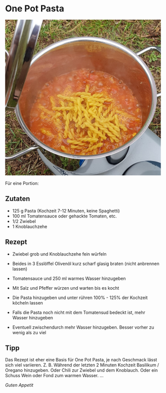 # One Pot Pasta

![img](imgs/One_Pot_Pasta.jpg)

Für eine Portion:

## Zutaten
- 125 g Pasta (Kochzeit 7-12 Minuten, keine Spaghetti)
- 100 ml Tomatensauce oder gehackte Tomaten, etc.
- 1/2 Zwiebel
- 1 Knoblauchzehe


## Rezept
- Zwiebel grob und Knoblauchzehe fein würfeln

- Beides in 3 Esslöffel Olivenöl kurz scharf glasig braten (nicht anbrennen lassen)

- Tomatensauce und 250 ml warmes Wasser hinzugeben

- Mit Salz und Pfeffer würzen und warten bis es kocht

- Die Pasta hinzugeben und unter rühren 100% - 125% der Kochzeit köcheln lassen

- Falls die Pasta noch nicht mit dem Tomatensud bedeckt ist, mehr Wasser hinzugeben

- Eventuell zwischendurch mehr Wasser hinzugeben. Besser vorher zu wenig als zu viel

## Tipp
Das Rezept ist eher eine Basis für One Pot Pasta, je nach Geschmack lässt sich viel variieren.
Z. B. Während der letzten 2 Minuten Kochzeit Basilikum / Oregano hinzugeben.
Oder Chili zur Zwiebel und dem Knoblauch. Oder ein Schuss Wein oder Fond zum warmen Wasser.
...

*Guten Appetit*
